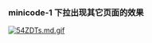 ### minicode-1 下拉出现其它页面的效果
[![54ZDTs.md.gif](https://z3.ax1x.com/2021/10/25/54ZDTs.md.gif)](https://imgtu.com/i/54ZDTs)
